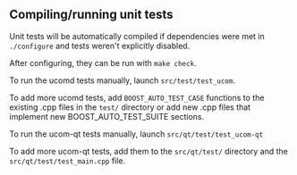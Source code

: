 Compiling/running unit tests
------------------------------------

Unit tests will be automatically compiled if dependencies were met in `./configure`
and tests weren't explicitly disabled.

After configuring, they can be run with `make check`.

To run the ucomd tests manually, launch `src/test/test_ucom`.

To add more ucomd tests, add `BOOST_AUTO_TEST_CASE` functions to the existing
.cpp files in the `test/` directory or add new .cpp files that
implement new BOOST_AUTO_TEST_SUITE sections.

To run the ucom-qt tests manually, launch `src/qt/test/test_ucom-qt`

To add more ucom-qt tests, add them to the `src/qt/test/` directory and
the `src/qt/test/test_main.cpp` file.

